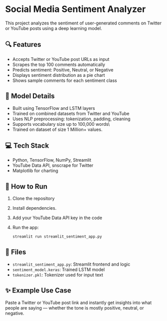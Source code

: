 # Social Media Sentiment Analyzer

This project analyzes the sentiment of user-generated comments on Twitter or YouTube posts using a deep learning model.

## 🔍 Features

* Accepts Twitter or YouTube post URLs as input
* Scrapes the top 100 comments automatically
* Predicts sentiment: Positive, Neutral, or Negative
* Displays sentiment distribution as a pie chart
* Shows sample comments for each sentiment class

## 🧠 Model Details

* Built using TensorFlow and LSTM layers
* Trained on combined datasets from Twitter and YouTube
* Uses NLP preprocessing: tokenization, padding, cleaning
* Supports vocabulary size up to 100,000 words\
* Trained on dataset of size 1 Million+ values.

## 💻 Tech Stack

* Python, TensorFlow, NumPy, Streamlit
* YouTube Data API, snscrape for Twitter
* Matplotlib for charting

## 🚀 How to Run

1. Clone the repository
2. Install dependencies.
3. Add your YouTube Data API key in the code
4. Run the app:

   ```bash
   streamlit run streamlit_sentiment_app.py
   ```

## 📂 Files

* `streamlit_sentiment_app.py`: Streamlit frontend and logic
* `sentiment_model.keras`: Trained LSTM model
* `tokenizer.pkl`: Tokenizer used for input text

## ✨ Example Use Case

Paste a Twitter or YouTube post link and instantly get insights into what people are saying — whether the tone is mostly positive, neutral, or negative.
